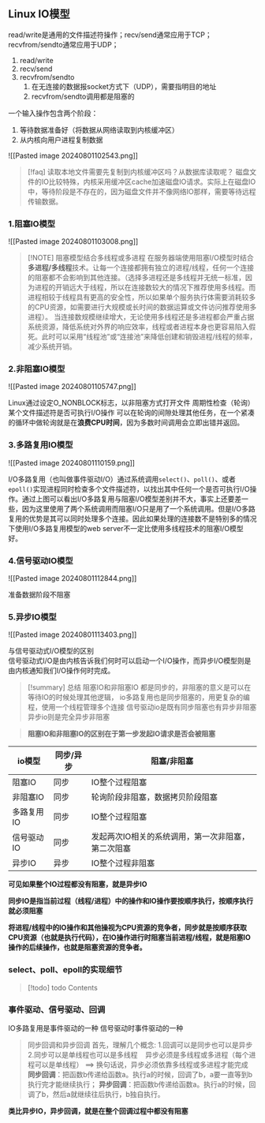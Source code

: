 ## Linux IO模型
read/write是通用的文件描述符操作；recv/send通常应用于TCP；recvfrom/sendto通常应用于UDP；
1. read/write
2. recv/send
3. recvfrom/sendto
	1. 在无连接的数据报socket方式下（UDP），需要指明目的地址
	2. recvfrom/sendto调用都是阻塞的

一个输入操作包含两个阶段：
1. 等待数据准备好（将数据从网络读取到内核缓冲区）
2. 从内核向用户进程复制数据

![[Pasted image 20240801102543.png]]


> [!faq] 读取本地文件需要先复制到内核缓冲区吗？从数据库读取呢？
> 磁盘文件的IO比较特殊，内核采用缓冲区cache加速磁盘IO请求。实际上在磁盘IO中，等待阶段是不存在的，因为磁盘文件并不像网络IO那样，需要等待远程传输数据。


### 1.阻塞IO模型

![[Pasted image 20240801103008.png]]

> [!NOTE] 阻塞模型结合多线程或多进程
> 在服务器端使用阻塞I/O模型时结合**多进程/多线程**技术。让每一个连接都拥有独立的进程/线程，任何一个连接的阻塞都不会影响到其他连接。（选择多进程还是多线程并无统一标准，因为进程的开销远大于线程，所以在连接数较大的情况下推荐使用多线程。而进程相较于线程具有更高的安全性，所以如果单个服务执行体需要消耗较多的CPU资源，如需要进行大规模或长时间的数据运算或文件访问推荐使用多进程）。
> 当连接数规模继续增大，无论使用多线程还是多进程都会严重占据系统资源，降低系统对外界的响应效率，线程或者进程本身也更容易陷入假死。此时可以采用“线程池”或“连接池”来降低创建和销毁进程/线程的频率，减少系统开销。


### 2.非阻塞IO模型

![[Pasted image 20240801105747.png]]

Linux通过设定O_NONBLOCK标志，以非阻塞方式打开文件
周期性检查（轮询）某个文件描述符是否可执行I/O操作
可以在轮询的间隙处理其他任务，在一个紧凑的循环中做轮询就是在**浪费CPU时间**，因为多数时间调用会立即出错并返回。


### 3.多路复用IO模型

![[Pasted image 20240801110159.png]]



I/O多路复用（也叫做事件驱动I/O）通过系统调用`select()`、`poll()`、或者`epoll()`实现进程同时检查多个文件描述符，以找出其中任何一个是否可执行I/O操作。通过上图可以看出I/O多路复用与阻塞I/O模型差别并不大，事实上还要差一些，因为这里使用了两个系统调用而阻塞I/O只是用了一个系统调用。但是I/O多路复用的优势是其可以同时处理多个连接。因此如果处理的连接数不是特别多的情况下使用I/O多路复用模型的web server不一定比使用多线程技术的阻塞I/O模型好。



### 4.信号驱动IO模型
![[Pasted image 20240801112844.png]]

准备数据阶段不阻塞

### 5.异步IO模型
![[Pasted image 20240801113403.png]]

与信号驱动式I/O模型的区别  
信号驱动式I/O是由内核告诉我们何时可以启动一个I/O操作，而异步I/O模型则是由内核通知我们I/O操作何时完成。


> [!summary] 总结
> 阻塞IO和非阻塞IO 都是同步的，非阻塞的意义是可以在等待IO的时候处理其他逻辑，
> io多路复用也是同步阻塞的，用更复杂的编程，使用一个线程管理多个连接
> 信号驱动io是既有同步阻塞也有异步非阻塞
> 异步io则是完全异步非阻塞


> **阻塞IO和非阻塞IO的区别在于第一步发起IO请求是否会被阻塞**

| io模型   | 同步/异步 | 阻塞/非阻塞                     |
| ------ | ----- | -------------------------- |
| 阻塞IO   | 同步    | IO整个过程阻塞                   |
| 非阻塞IO  | 同步    | 轮询阶段非阻塞，数据拷贝阶段阻塞           |
| 多路复用IO | 同步    | IO整个过程阻塞                   |
| 信号驱动IO | 同步    | 发起两次IO相关的系统调用，第一次非阻塞，第二次阻塞 |
| 异步IO   | 异步    | IO整个过程非阻塞                  |
**可见如果整个IO过程都没有阻塞，就是异步IO**

**同步IO是指当前过程（线程/进程）中的操作和IO操作要按顺序执行，按顺序执行就必须阻塞**

**将进程/线程中的IO操作和其他操视为CPU资源的竞争者，同步就是按顺序获取CPU资源（也就是执行代码），在IO操作进行时阻塞当前进程/线程，就是阻塞IO操作的后续操作，也就是阻塞资源的竞争者。**

### select、poll、epoll的实现细节

> [!todo] todo
> Contents



### 事件驱动、信号驱动、回调

IO多路复用是事件驱动的一种
信号驱动时事件驱动的一种

>同步回调和异步回调
首先，理解几个概念:
1.回调可以是同步也可以是异步
2.同步可以是单线程也可以是多线程
   异步必须是多线程或多进程（每个进程可以是单线程） ==> 换句话说，异步必须依靠多线程或多进程才能完成
**同步回调**：把函数b传递给函数a。执行a的时候，回调了b，a要一直等到b执行完才能继续执行；
**异步回调**：把函数b传递给函数a。执行a的时候，回调了b，然后a就继续往后执行，b独自执行。

**类比异步IO，异步回调，就是在整个回调过程中都没有阻塞**